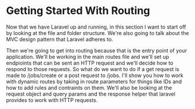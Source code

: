 # Getting Started With Routing

Now that we have Laravel up and running, in this section I want to start off by looking at the file and folder structure. We're also going to talk about the MVC design pattern that Laravel adheres to. 

Then we're going to get into routing because that is the entry point of your application. We'll be working in the main routes file and we'll set up endpioints that can be sent an HTTP request and we'll decide how to respond to those requests. So what do we want to do if a get request is made to /jobs/create or a post request to /jobs. I'll show you how to work with dynamic routes by taking in route parameters for things like IDs and how to add rules and contraints on them. We'll also be looking at the request object and query params and the response helper that laravel provides to work with HTTP requests.